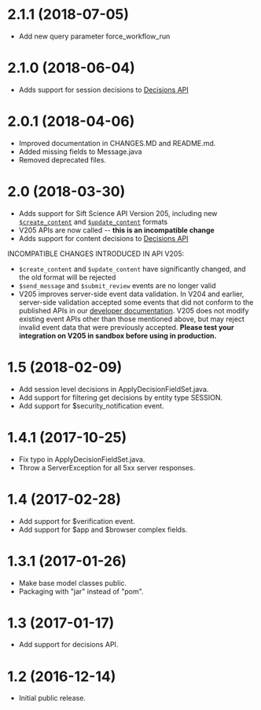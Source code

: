 2.1.1 (2018-07-05)
=================

- Add new query parameter force_workflow_run

2.1.0 (2018-06-04)
=================

- Adds support for session decisions to [Decisions API](https://siftscience.com/developers/docs/curl/decisions-api)

2.0.1 (2018-04-06)
=================

- Improved documentation in CHANGES.MD and README.md.
- Added missing fields to Message.java
- Removed deprecated files.

2.0 (2018-03-30)
=================

- Adds support for Sift Science API Version 205, including new [`$create_content`](https://siftscience.com/developers/docs/curl/events-api/reserved-events/create-content) and [`$update_content`](https://siftscience.com/developers/docs/curl/events-api/reserved-events/update-content) formats
- V205 APIs are now called -- **this is an incompatible change**
- Adds support for content decisions to [Decisions API](https://siftscience.com/developers/docs/curl/decisions-api)


INCOMPATIBLE CHANGES INTRODUCED IN API V205:
- `$create_content` and `$update_content` have significantly changed, and the old format will be rejected
- `$send_message` and `$submit_review` events are no longer valid
- V205 improves server-side event data validation. In V204 and earlier, server-side validation accepted some events that did not conform to the published APIs in our [developer documentation](https://siftscience.com/developers/docs/curl/events-api). V205 does not modify existing event APIs other than those mentioned above, but may reject invalid event data that were previously accepted. **Please test your integration on V205 in sandbox before using in production.**


1.5 (2018-02-09)
=================

- Add session level decisions in ApplyDecisionFieldSet.java.
- Add support for filtering get decisions by entity type SESSION.
- Add support for $security_notification event.

1.4.1 (2017-10-25)
=================

- Fix typo in ApplyDecisionFieldSet.java.
- Throw a ServerException for all 5xx server responses.

1.4 (2017-02-28)
=================

- Add support for $verification event.
- Add support for $app and $browser complex fields.

1.3.1 (2017-01-26)
==================

- Make base model classes public.
- Packaging with "jar" instead of "pom".

1.3 (2017-01-17)
==================

- Add support for decisions API.

1.2 (2016-12-14)
==================

- Initial public release.
